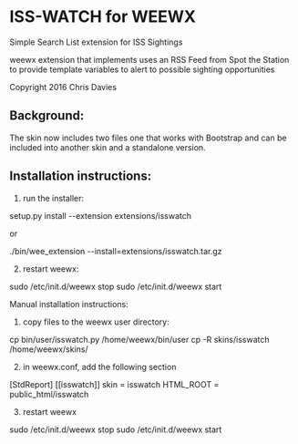 # ISS-WATCH for WEEWX
Simple Search List extension for ISS Sightings

weewx extension that implements uses an RSS Feed from Spot the Station to 
provide template variables to alert to possible sighting opportunities

Copyright 2016 Chris Davies

## Background:

The skin now includes two files one that works with Bootstrap and can be included into another skin and a standalone version.


## Installation instructions:

1) run the installer:

setup.py install --extension extensions/isswatch

or

./bin/wee_extension --install=extensions/isswatch.tar.gz

2) restart weewx:

sudo /etc/init.d/weewx stop
sudo /etc/init.d/weewx start

Manual installation instructions:

1) copy files to the weewx user directory:

cp bin/user/isswatch.py /home/weewx/bin/user
cp -R skins/isswatch /home/weewx/skins/

2) in weewx.conf, add the following section 

[StdReport]
	[[isswatch]]
			skin = isswatch
			HTML_ROOT = public_html/isswatch

3) restart weewx

sudo /etc/init.d/weewx stop
sudo /etc/init.d/weewx start

